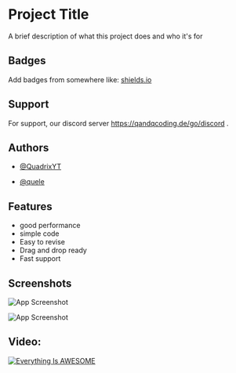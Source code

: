 # Project Title

A brief description of what this project does and who it's for


## Badges

Add badges from somewhere like: [shields.io](https://shields.io/)


## Support

For support, our discord server https://qandqcoding.de/go/discord .


## Authors


- [@QuadrixYT](https://github.com/QuadrixYT)

- [@quele](https://github.com/quele-official)


## Features

- good performance
- simple code
- Easy to revise
- Drag and drop ready
- Fast support



## Screenshots

![App Screenshot](https://www.spigotmc.org/attachments/upload_2022-6-1_16-45-20-png.704785/)

![App Screenshot](https://www.spigotmc.org/attachments/upload_2022-6-1_16-45-48-png.704786/)

## Video:
[![Everything Is AWESOME](https://www.spigotmc.org/attachments/upload_2022-6-1_16-46-54-png.704787/)](https://youtu.be/T1GtDDyZT3w "QandQ Lobby Shield")
